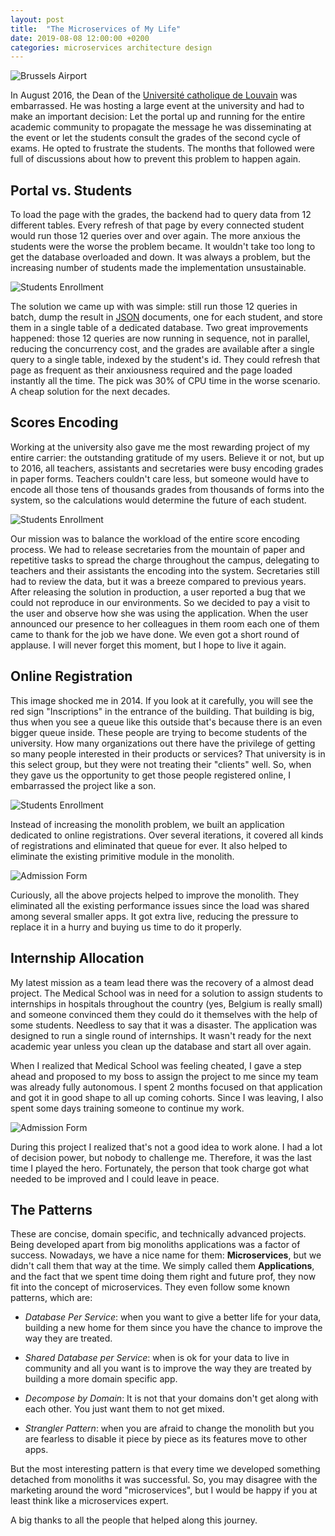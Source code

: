 ```yaml
---
layout: post
title:  "The Microservices of My Life"
date: 2019-08-08 12:00:00 +0200
categories: microservices architecture design
---
```


![Brussels Airport](/images/posts/louvain-la-neuve-grand-place.jpg)

In August 2016, the Dean of the [Université catholique de Louvain][uclouvain] was embarrassed. He was hosting a large event at the university and had to make an important decision: Let the portal up and running for the entire academic community to propagate the message he was disseminating at the event or let the students consult the grades of the second cycle of exams. He opted to frustrate the students. The months that followed were full of discussions about how to prevent this problem to happen again.

<!-- more -->

## Portal vs. Students

To load the page with the grades, the backend had to query data from 12 different tables. Every refresh of that page by every connected student would run those 12 queries over and over again. The more anxious the students were the worse the problem became. It wouldn't take too long to get the database overloaded and down. It was always a problem, but the increasing number of students made the implementation unsustainable.

![Students Enrollment](/images/posts/bureau-virtuel.jpg)

The solution we came up with was simple: still run those 12 queries in batch, dump the result in [JSON] documents, one for each student, and store them in a single table of a dedicated database. Two great improvements happened: those 12 queries are now running in sequence, not in parallel, reducing the concurrency cost, and the grades are available after a single query to a single table, indexed by the student's id. They could refresh that page as frequent as their anxiousness required and the page loaded instantly all the time. The pick was 30% of CPU time in the worse scenario. A cheap solution for the next decades.

## Scores Encoding

Working at the university also gave me the most rewarding project of my entire carrier: the outstanding gratitude of my users. Believe it or not, but up to 2016, all teachers, assistants and secretaries were busy encoding grades in paper forms. Teachers couldn't care less, but someone would have to encode all those tens of thousands grades from thousands of forms into the system, so the calculations would determine the future of each student.

![Students Enrollment](/images/posts/online_encoding.png)

Our mission was to balance the workload of the entire score encoding process. We had to release secretaries from the mountain of paper and repetitive tasks to spread the charge throughout the campus, delegating to teachers and their assistants the encoding into the system. Secretaries still had to review the data, but it was a breeze compared to previous years. After releasing the solution in production, a user reported a bug that we could not reproduce in our environments. So we decided to pay a visit to the user and observe how she was using the application. When the user announced our presence to her colleagues in them room each one of them came to thank for the job we have done. We even got a short round of applause. I will never forget this moment, but I hope to live it again.

## Online Registration

This image shocked me in 2014. If you look at it carefully, you will see the red sign "Inscriptions" in the entrance of the building. That building is big, thus when you see a queue like this outside that's because there is an even bigger queue inside. These people are trying to become students of the university. How many organizations out there have the privilege of getting so many people interested in their products or services? That university is in this select group, but they were not treating their "clients" well. So, when they gave us the opportunity to get those people registered online, I embarrassed the project like a son.

![Students Enrollment](/images/posts/student-enrollment.jpg)

Instead of increasing the monolith problem, we built an application dedicated to online registrations. Over several iterations, it covered all kinds of registrations and eliminated that queue for ever. It also helped to eliminate the existing primitive module in the monolith.

![Admission Form](/images/posts/admission-form.png)

Curiously, all the above projects helped to improve the monolith. They eliminated all the existing performance issues since the load was shared among several smaller apps. It got extra live, reducing the pressure to replace it in a hurry and buying us time to do it properly.

## Internship Allocation

My latest mission as a team lead there was the recovery of a almost dead project. The Medical School was in need for a solution to assign students to internships in hospitals throughout the country (yes, Belgium is really small) and someone convinced them they could do it themselves with the help of some students. Needless to say that it was a disaster. The application was designed to run a single round of internships. It wasn't ready for the next academic year unless you clean up the database and start all over again.

When I realized that Medical School was feeling cheated, I gave a step ahead and proposed to my boss to assign the project to me since my team was already fully autonomous. I spent 2 months focused on that application and got it in good shape to all up coming cohorts. Since I was leaving, I also spent some days training someone to continue my work.

![Admission Form](/images/posts/internship-allocation.jpg)

During this project I realized that's not a good idea to work alone. I had a lot of decision power, but nobody to challenge me. Therefore, it was the last time I played the hero. Fortunately, the person that took charge got what needed to be improved and I could leave in peace.

## The Patterns

These are concise, domain specific, and technically advanced projects. Being developed apart from big monoliths applications was a factor of success. Nowadays, we have a nice name for them: **Microservices**, but we didn't call them that way at the time. We simply called them **Applications**, and the fact that we spent time doing them right and future prof, they now fit into the concept of microservices. They even follow some known patterns, which are:

- _Database Per Service_: when you want to give a better life for your data, building a new home for them since you have the chance to improve the way they are treated.

- _Shared Database per Service_: when is ok for your data to live in community and all you want is to improve the way they are treated by building a more domain specific app.

- _Decompose by Domain_: It is not that your domains don't get along with each other. You just want them to not get mixed.

- _Strangler Pattern_: when you are afraid to change the monolith but you are fearless to disable it piece by piece as its features move to other apps.

But the most interesting pattern is that every time we developed something detached from monoliths it was successful. So, you may disagree with the marketing around the word "microservices", but I would be happy if you at least think like a microservices expert.

A big thanks to all the people that helped along this journey.

[JSON]: https://json.org
[uclouvain]: https://uclouvain.be
